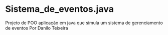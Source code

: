# Sistema_de_eventos.java
Projeto de POO aplicação em java que simula um sistema de gerenciamento de eventos
Por Danilo Teixeira

